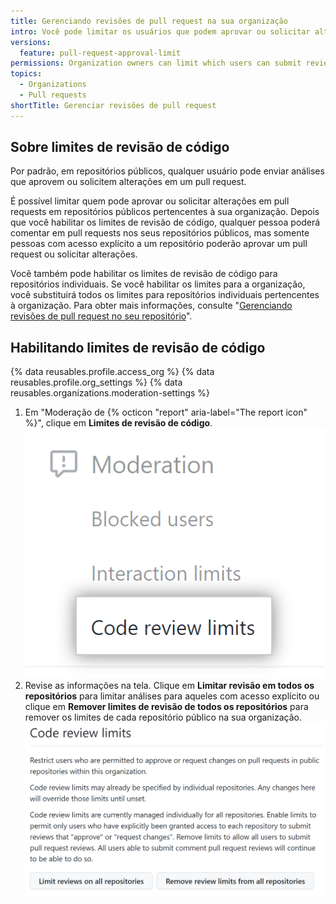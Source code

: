 ```yaml
---
title: Gerenciando revisões de pull request na sua organização
intro: Você pode limitar os usuários que podem aprovar ou solicitar alterações em um pull request na sua organização.
versions:
  feature: pull-request-approval-limit
permissions: Organization owners can limit which users can submit reviews that approve or request changes to a pull request.
topics:
  - Organizations
  - Pull requests
shortTitle: Gerenciar revisões de pull request
---
```


## Sobre limites de revisão de código

Por padrão, em repositórios públicos, qualquer usuário pode enviar análises que aprovem ou solicitem alterações em um pull request.

É possível limitar quem pode aprovar ou solicitar alterações em pull requests em repositórios públicos pertencentes à sua organização. Depois que você habilitar os limites de revisão de código, qualquer pessoa poderá comentar em pull requests nos seus repositórios públicos, mas somente pessoas com acesso explícito a um repositório poderão aprovar um pull request ou solicitar alterações.

Você também pode habilitar os limites de revisão de código para repositórios individuais. Se você habilitar os limites para a organização, você substituirá todos os limites para repositórios individuais pertencentes à organização. Para obter mais informações, consulte "[Gerenciando revisões de pull request no seu repositório](/repositories/managing-your-repositorys-settings-and-features/managing-repository-settings/managing-pull-request-reviews-in-your-repository)".

## Habilitando limites de revisão de código

{% data reusables.profile.access_org %}
{% data reusables.profile.org_settings %}
{% data reusables.organizations.moderation-settings %}
1. Em "Moderação de {% octicon "report" aria-label="The report icon" %}", clique em **Limites de revisão de código**. ![Captura de tela do item na barra lateral para limites de revisão de código para organizações](/assets/images/help/organizations/code-review-limits-organizations.png)
1. Revise as informações na tela. Clique em **Limitar revisão em todos os repositórios** para limitar análises para aqueles com acesso explícito ou clique em **Remover limites de revisão de todos os repositórios** para remover os limites de cada repositório público na sua organização. ![Captura de tela de revisão de código de configurações de limites para organizações](/assets/images/help/organizations/code-review-limits-organizations-settings.png)
